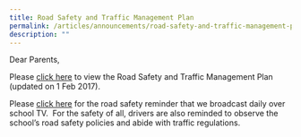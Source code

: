 ```yaml
---
title: Road Safety and Traffic Management Plan
permalink: /articles/announcements/road-safety-and-traffic-management-plan/
description: ""
---
```

Dear Parents,

Please [click here](/files/Road%20Safety%20Letter%20to%20Parents%201%20Feb%2017.pdf) to view the Road Safety and Traffic Management Plan (updated on 1 Feb 2017).

Please [click here](/files/ROAD%20SAFETY%20FOR%20PL-LITES.pdf) for the road safety reminder that we broadcast daily over school TV.  For the safety of all, drivers are also reminded to observe the school’s road safety policies and abide with traffic regulations.

